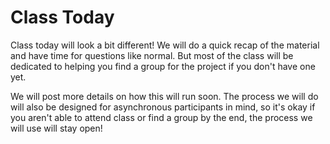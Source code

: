 # Class Today
Class today will look a bit different! We will do a quick recap of the material and have time for questions like normal. But most of the class will be dedicated to helping you find a group for the project if you don't have one yet.

We will post more details on how this will run soon. The process we will do will also be designed for asynchronous participants in mind, so it's okay if you aren't able to attend class or find a group by the end, the process we will use will stay open!


